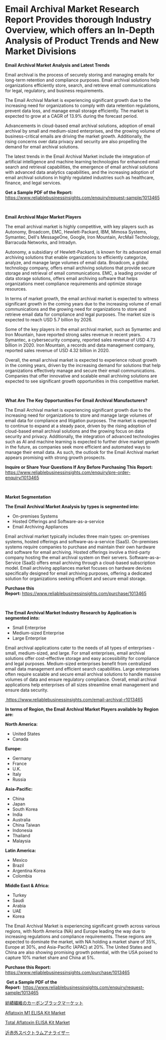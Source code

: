 <p><h1>Email Archival Market Research Report Provides thorough Industry Overview, which offers an In-Depth Analysis of Product Trends and New Market Divisions</h1></p><p><strong>Email Archival Market Analysis and Latest Trends</strong></p>
<p><p>Email archival is the process of securely storing and managing emails for long-term retention and compliance purposes. Email archival solutions help organizations efficiently store, search, and retrieve email communications for legal, regulatory, and business requirements.</p><p>The Email Archival Market is experiencing significant growth due to the increasing need for organizations to comply with data retention regulations, prevent data loss, and manage email storage efficiently. The market is expected to grow at a CAGR of 13.9% during the forecast period.</p><p>Advancements in cloud-based email archival solutions, adoption of email archival by small and medium-sized enterprises, and the growing volume of business-critical emails are driving the market growth. Additionally, the rising concerns over data privacy and security are also propelling the demand for email archival solutions.</p><p>The latest trends in the Email Archival Market include the integration of artificial intelligence and machine learning technologies for enhanced email search and retrieval capabilities, the emergence of email archival solutions with advanced data analytics capabilities, and the increasing adoption of email archival solutions in highly regulated industries such as healthcare, finance, and legal services.</p></p>
<p><strong>Get a Sample PDF of the Report:&nbsp;</strong> <a href="https://www.reliablebusinessinsights.com/enquiry/request-sample/1013465">https://www.reliablebusinessinsights.com/enquiry/request-sample/1013465</a></p>
<p>&nbsp;</p>
<p><strong>Email Archival Major Market Players</strong></p>
<p><p>The email archival market is highly competitive, with key players such as Autonomy, Broadcom, EMC, Hewlett-Packard, IBM, Mimosa Systems, Symantec, Dell's MessageOne, Google, Iron Mountain, ArcMail Technology, Barracuda Networks, and Intradyn. </p><p>Autonomy, a subsidiary of Hewlett-Packard, is known for its advanced email archiving solutions that enable organizations to efficiently categorize, analyze, and manage large volumes of email data. Broadcom, a global technology company, offers email archiving solutions that provide secure storage and retrieval of email communications. EMC, a leading provider of data storage solutions, offers email archiving software that helps organizations meet compliance requirements and optimize storage resources.</p><p>In terms of market growth, the email archival market is expected to witness significant growth in the coming years due to the increasing volume of email communications and the growing need for organizations to store and retrieve email data for compliance and legal purposes. The market size is expected to reach USD 5.7 billion by 2026.</p><p>Some of the key players in the email archival market, such as Symantec and Iron Mountain, have reported strong sales revenue in recent years. Symantec, a cybersecurity company, reported sales revenue of USD 4.73 billion in 2020. Iron Mountain, a records and data management company, reported sales revenue of USD 4.32 billion in 2020.</p><p>Overall, the email archival market is expected to experience robust growth in the coming years, driven by the increasing demand for solutions that help organizations effectively manage and secure their email communications. Companies that offer innovative and scalable email archiving solutions are expected to see significant growth opportunities in this competitive market.</p></p>
<p>&nbsp;</p>
<p><strong>What Are The Key Opportunities For Email Archival Manufacturers?</strong></p>
<p><p>The Email Archival market is experiencing significant growth due to the increasing need for organizations to store and manage large volumes of email data for compliance and litigation purposes. The market is expected to continue to expand at a steady pace, driven by the rising adoption of cloud-based email archival solutions and the growing focus on data security and privacy. Additionally, the integration of advanced technologies such as AI and machine learning is expected to further drive market growth in the future, as companies seek more efficient and automated ways to manage their email data. As such, the outlook for the Email Archival market appears promising with strong growth prospects.</p></p>
<p><strong>Inquire or Share Your Questions If Any Before Purchasing This Report:</strong> <a href="https://www.reliablebusinessinsights.com/enquiry/pre-order-enquiry/1013465">https://www.reliablebusinessinsights.com/enquiry/pre-order-enquiry/1013465</a></p>
<p>&nbsp;</p>
<p><strong>Market Segmentation</strong></p>
<p><strong>The Email Archival Market Analysis by types is segmented into:</strong></p>
<p><ul><li>On-premises Systems</li><li>Hosted Offerings and Software-as-a-service</li><li>Email Archiving Appliances</li></ul></p>
<p><p>Email archival market typically includes three main types: on-premises systems, hosted offerings and software-as-a-service (SaaS). On-premises systems require companies to purchase and maintain their own hardware and software for email archiving. Hosted offerings involve a third-party company hosting the email archival system on their servers. Software-as-a-Service (SaaS) offers email archiving through a cloud-based subscription model. Email archiving appliances market focuses on hardware devices specifically designed for email archiving purposes, offering a dedicated solution for organizations seeking efficient and secure email storage.</p></p>
<p><strong>Purchase this Report:&nbsp;</strong><a href="https://www.reliablebusinessinsights.com/purchase/1013465">https://www.reliablebusinessinsights.com/purchase/1013465</a></p>
<p>&nbsp;</p>
<p><strong>The Email Archival Market Industry Research by Application is segmented into:</strong></p>
<p><ul><li>Small Enterprise</li><li>Medium-sized Enterprise</li><li>Large Enterprise</li></ul></p>
<p><p>Email archival applications cater to the needs of all types of enterprises - small, medium-sized, and large. For small enterprises, email archival solutions offer cost-effective storage and easy accessibility for compliance and legal purposes. Medium-sized enterprises benefit from centralized email data management and efficient search capabilities. Large enterprises often require scalable and secure email archival solutions to handle massive volumes of data and ensure regulatory compliance. Overall, email archival applications help enterprises of all sizes streamline email management and ensure data security.</p></p>
<p><a href="https://www.reliablebusinessinsights.com/email-archival-r1013465">&nbsp;https://www.reliablebusinessinsights.com/email-archival-r1013465</a></p>
<p><strong>In terms of Region, the Email Archival Market Players available by Region are:</strong></p>
<p>
    <p> <strong> North America: </strong>
        <ul>
            <li>United States</li>
            <li>Canada</li>
        </ul>
        </p> 
    <p> <strong> Europe: </strong>
        <ul>
            <li>Germany</li>
            <li>France</li>
            <li>U.K.</li>
            <li>Italy</li>
            <li>Russia</li>
        </ul>
        </p> 
    <p> <strong> Asia-Pacific: </strong>
        <ul>
            <li>China</li>
            <li>Japan</li>
            <li>South Korea</li>
            <li>India</li>
            <li>Australia</li>
            <li>China Taiwan</li>
            <li>Indonesia</li>
            <li>Thailand</li>
            <li>Malaysia</li>
        </ul>
        </p> 
    <p> <strong> Latin America: </strong>
        <ul>
            <li>Mexico</li>
            <li>Brazil</li>
            <li>Argentina Korea</li>
            <li>Colombia</li>
        </ul>
        </p> 
    <p> <strong> Middle East & Africa: </strong>
        <ul>
            <li>Turkey</li>
            <li>Saudi</li>
            <li>Arabia</li>
            <li>UAE</li>
            <li>Korea</li>
        </ul>
    </p>
    </p>
<p><p>The Email Archival Market is experiencing significant growth across various regions, with North America (NA) and Europe leading the way due to increasing regulations and compliance requirements. These regions are expected to dominate the market, with NA holding a market share of 35%, Europe at 30%, and Asia-Pacific (APAC) at 20%. The United States and China are also showing promising growth potential, with the USA poised to capture 10% market share and China at 5%.</p></p>
<p><strong>Purchase this Report: </strong><a href="https://www.reliablebusinessinsights.com/purchase/1013465">https://www.reliablebusinessinsights.com/purchase/1013465</a></p>
<p>&nbsp;<strong>Get a Sample PDF of the Report:&nbsp;&nbsp;</strong><a href="https://www.reliablebusinessinsights.com/enquiry/request-sample/1013465">https://www.reliablebusinessinsights.com/enquiry/request-sample/1013465</a></p>
<p><strong></strong></p>
<p><p><a href="https://github.com/BoydYundt1/Market-Research-Report-List-2/blob/main/3869855173332.md">紡績繊維のカーボンブラックマーケット</a></p><p><a href="https://github.com/luckyshygirl/Market-Research-Report-List-5/blob/main/aflatoxin-m1-elisa-kit-market.md">Aflatoxin M1 ELISA Kit Market</a></p><p><a href="https://github.com/markusgodoy/Market-Research-Report-List-4/blob/main/total-aflatoxin-elisa-kit-market.md">Total Aflatoxin ELISA Kit Market</a></p><p><a href="https://github.com/dathomson6534/Market-Research-Report-List-2/blob/main/1837976173331.md">近赤外スペクトラムアナライザー</a></p></p>